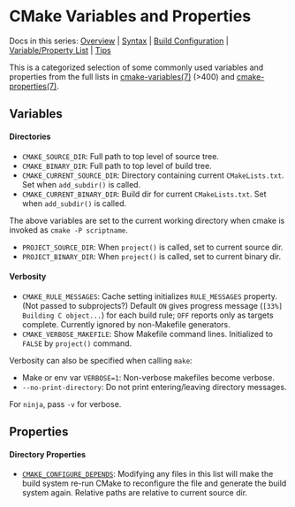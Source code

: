 CMake Variables and Properties
==============================

Docs in this series: [Overview](README.md)
| [Syntax](syntax.md)
| [Build Configuration](config.md)
| [Variable/Property List](varproplist.md)
| [Tips](tips.md)

This is a categorized selection of some commonly used variables and
properties from the full lists in [cmake-variables(7)] (>400) and
[cmake-properties(7)].

Variables
---------

#### Directories

- `CMAKE_SOURCE_DIR`: Full path to top level of source tree.
- `CMAKE_BINARY_DIR`: Full path to top level of build tree.
- `CMAKE_CURRENT_SOURCE_DIR`: Directory containing current
  `CMakeLists.txt`. Set when `add_subdir()` is called.
- `CMAKE_CURRENT_BINARY_DIR`: Build dir for current `CMakeLists.txt`.
  Set when `add_subdir()` is called.

The above variables are set to the current working directory when
cmake is invoked as `cmake -P scriptname`.

- `PROJECT_SOURCE_DIR`: When `project()` is called, set to current
  source dir.
- `PROJECT_BINARY_DIR`: When `project()` is called, set to current
  binary dir.

#### Verbosity

- `CMAKE_RULE_MESSAGES`: Cache setting initializes `RULE_MESSAGES`
  property. (Not passed to subprojects?) Default `ON` gives progress
  message (`[33%] Building C object...`) for each build rule; `OFF`
  reports only as targets complete. Currently ignored by non-Makefile
  generators.
- `CMAKE_VERBOSE_MAKEFILE`: Show Makefile command lines. Initialized
  to `FALSE` by `project()` command.

Verbosity can also be specified when calling `make`:
- Make or env var `VERBOSE=1`: Non-verbose makefiles become verbose.
- `--no-print-directory`: Do not print entering/leaving directory
  messages.

For `ninja`, pass `-v` for verbose.


Properties
----------

#### Directory Properties

* [`CMAKE_CONFIGURE_DEPENDS`]: Modifying any files in this list will
  make the build system re-run CMake to reconfigure the file and
  generate the build system again. Relative paths are relative to
  current source dir.



<!-------------------------------------------------------------------->
[cmake-properties(7)]: https://cmake.org/cmake/help/latest/manual/cmake-properties.7.html
[cmake-variables(7)]: https://cmake.org/cmake/help/latest/manual/cmake-variables.7.html

[`CMAKE_CONFIGURE_DEPENDS`]: https://cmake.org/cmake/help/latest/prop_dir/CMAKE_CONFIGURE_DEPENDS.html
